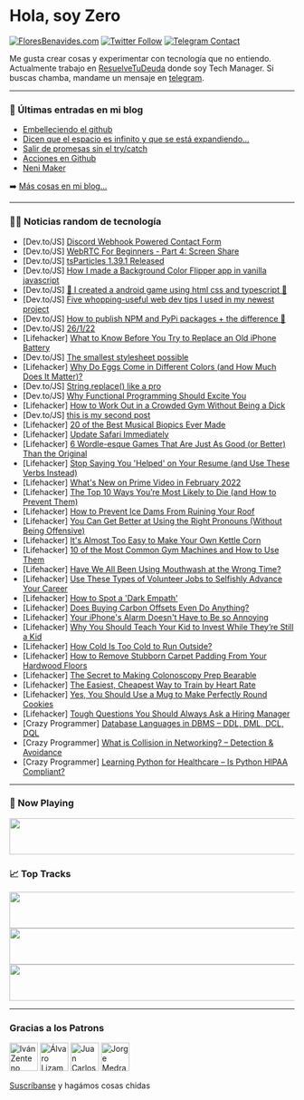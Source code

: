 # Hola, soy Zero

[![FloresBenavides.com](https://img.shields.io/website?down_message=oops&label=MiBlog&style=for-the-badge&up_message=online&url=https%3A%2F%2Ffloresbenavides.com)](https://floresbenavides.com) [![Twitter Follow](https://img.shields.io/twitter/follow/ZeroDragon?color=%231DA1F2&label=Follow&logo=twitter&logoColor=ffffff&style=for-the-badge)](https://twitter.com/zerodragon) [![Telegram Contact](https://img.shields.io/badge/escr%C3%ADbeme-ZeroDragon-%2326A5E4?style=for-the-badge&logo=telegram)](https://t.me/zerodragon)

Me gusta crear cosas y experimentar con tecnología que no entiendo.
Actualmente trabajo en [ResuelveTuDeuda](http://github.com/resuelve) donde soy Tech Manager.
Si buscas chamba, mandame un mensaje en [telegram](https://t.me/zerodragon).

---

### 📕 Últimas entradas en mi blog
<!-- BLOG-POST-LIST:START -->
- [Embelleciendo el github](https://floresbenavides.com/embelleciendo-el-github/)
- [Dicen que el espacio es infinito y que se está expandiendo…](https://floresbenavides.com/dicen-que-el-espacio-es-infinito-y-que-se-esta-expandiendo/)
- [Salir de promesas sin el try/catch](https://floresbenavides.com/salir-de-promesas-sin-el-try-catch/)
- [Acciones en Github](https://floresbenavides.com/acciones-en-github/)
- [Neni Maker](https://floresbenavides.com/neni-maker/)
<!-- BLOG-POST-LIST:END -->

➡️ [Más cosas en mi blog...](https://floresbenavides.com)

---

### 👨‍💻 Noticias random de tecnología
<!-- TECH-POSTS:START -->
- [Dev.to/JS] [Discord Webhook Powered Contact Form](https://dev.to/mistval/discord-webhook-powered-contact-form-3lk6)
- [Dev.to/JS] [WebRTC For Beginners - Part 4: Screen Share](https://dev.to/ethand91/webrtc-for-beginners-part-4-screen-share-42p6)
- [Dev.to/JS] [tsParticles 1.39.1 Released](https://dev.to/matteobruni/tsparticles-1391-released-213n)
- [Dev.to/JS] [How I made a Background Color Flipper app in vanilla javascript](https://dev.to/vedanthb/how-i-made-a-background-color-flipper-app-in-vanilla-javascript-4g7o)
- [Dev.to/JS] [🚀 I created a android game using html css and typescript 🚀](https://dev.to/antongustafsson/i-created-a-android-game-using-html-css-and-typescript-5n6)
- [Dev.to/JS] [Five whopping-useful web dev tips I used in my newest project](https://dev.to/ironcladdev/five-whopping-useful-web-dev-tips-i-used-in-my-newest-project-564b)
- [Dev.to/JS] [How to publish NPM and PyPi packages + the difference 🐸](https://dev.to/karishmashukla/how-to-publish-npm-and-pypi-packages-the-difference-l7i)
- [Dev.to/JS] [26/1/22](https://dev.to/shagon/26122-3kd7)
- [Lifehacker] [What to Know Before You Try to Replace an Old iPhone Battery](https://lifehacker.com/what-to-know-before-you-try-to-replace-an-old-iphone-ba-1848423651)
- [Dev.to/JS] [The smallest stylesheet possible](https://dev.to/daepher/the-smallest-stylesheet-possible-1a81)
- [Lifehacker] [Why Do Eggs Come in Different Colors &lpar;and How Much Does It Matter&rpar;?](https://lifehacker.com/why-do-eggs-come-in-different-colors-and-how-much-does-1848427156)
- [Dev.to/JS] [String.replace&lpar;&rpar; like a pro](https://dev.to/slide109/stringreplace-like-a-pro-1jdo)
- [Dev.to/JS] [Why Functional Programming Should Excite You](https://dev.to/cakekindel/why-functional-programming-should-excite-you-478b)
- [Lifehacker] [How to Work Out in a Crowded Gym Without Being a Dick](https://lifehacker.com/how-to-work-out-in-a-crowded-gym-without-being-a-dick-1848425913)
- [Dev.to/JS] [this is my second post](https://dev.to/husnainsultan31/this-is-my-second-post-4k84)
- [Lifehacker] [20 of the Best Musical Biopics Ever Made](https://lifehacker.com/20-of-the-best-musical-biopics-ever-made-1848420823)
- [Lifehacker] [Update Safari Immediately](https://lifehacker.com/update-safari-immediately-1848426551)
- [Lifehacker] [6 Wordle-esque Games That Are Just As Good &lpar;or Better&rpar; Than the Original](https://lifehacker.com/6-wordle-esque-games-that-are-just-as-good-or-better-1848426197)
- [Lifehacker] [Stop Saying You &#39;Helped&#39; on Your Resume &lpar;and Use These Verbs Instead&rpar;](https://lifehacker.com/stop-saying-you-helped-on-your-resume-and-use-these-ve-1848425106)
- [Lifehacker] [What&#39;s New on Prime Video in February 2022](https://lifehacker.com/whats-new-on-prime-video-in-february-2022-1848425501)
- [Lifehacker] [The Top 10 Ways You’re Most Likely to Die &lpar;and How to Prevent Them&rpar;](https://lifehacker.com/the-top-10-ways-you-re-most-likely-to-die-and-how-to-p-1848421615)
- [Lifehacker] [How to Prevent Ice Dams From Ruining Your Roof](https://lifehacker.com/how-to-prevent-ice-dams-from-ruining-your-roof-1848423205)
- [Lifehacker] [You Can Get Better at Using the Right Pronouns &lpar;Without Being Offensive&rpar;](https://lifehacker.com/you-can-get-better-at-using-the-right-pronouns-without-1848421018)
- [Lifehacker] [It&#39;s Almost Too Easy to Make Your Own Kettle Corn](https://lifehacker.com/its-almost-too-easy-to-make-your-own-kettle-corn-1848421247)
- [Lifehacker] [10 of the Most Common Gym Machines and How to Use Them](https://lifehacker.com/10-of-the-most-common-gym-machines-and-how-to-use-them-1848417507)
- [Lifehacker] [Have We All Been Using Mouthwash at the Wrong Time?](https://lifehacker.com/have-we-all-been-using-mouthwash-at-the-wrong-time-1848418920)
- [Lifehacker] [Use These Types of Volunteer Jobs to Selfishly Advance Your Career](https://lifehacker.com/use-these-types-of-volunteer-jobs-to-selfishly-advance-1848418702)
- [Lifehacker] [How to Spot a &#39;Dark Empath&#39;](https://lifehacker.com/how-to-spot-a-dark-empath-1848378629)
- [Lifehacker] [Does Buying Carbon Offsets Even Do Anything?](https://lifehacker.com/does-buying-carbon-offets-even-do-anything-1848418530)
- [Lifehacker] [Your iPhone&#39;s Alarm Doesn&#39;t Have to Be so Annoying](https://lifehacker.com/your-iphones-alarm-doesnt-have-to-be-so-annoying-1848417806)
- [Lifehacker] [Why You Should Teach Your Kid to Invest While They’re Still a Kid](https://lifehacker.com/why-you-should-teach-your-kid-to-invest-while-they-re-s-1848419512)
- [Lifehacker] [How Cold Is Too Cold to Run Outside?](https://lifehacker.com/how-cold-is-too-cold-to-run-outside-1848412600)
- [Lifehacker] [How to Remove Stubborn Carpet Padding From Your Hardwood Floors](https://lifehacker.com/how-to-remove-stubborn-carpet-padding-from-your-hardwoo-1848415560)
- [Lifehacker] [The Secret to Making Colonoscopy Prep Bearable](https://lifehacker.com/the-secret-to-making-colonoscopy-prep-less-shitty-1848416858)
- [Lifehacker] [The Easiest, Cheapest Way to Train by Heart Rate](https://lifehacker.com/the-easiest-cheapest-way-to-train-by-heart-rate-1848418584)
- [Lifehacker] [Yes, You Should Use a Mug to Make Perfectly Round Cookies](https://lifehacker.com/yes-you-should-use-a-mug-to-make-perfectly-round-cooki-1848417098)
- [Lifehacker] [Tough Questions You Should Always Ask a Hiring Manager](https://lifehacker.com/tough-questions-you-should-always-ask-a-hiring-manager-1848418098)
- [Crazy Programmer] [Database Languages in DBMS – DDL, DML, DCL, DQL](https://www.thecrazyprogrammer.com/2022/01/database-languages.html)
- [Crazy Programmer] [What is Collision in Networking? – Detection &amp; Avoidance](https://www.thecrazyprogrammer.com/2022/01/collision-in-networking.html)
- [Crazy Programmer] [Learning Python for Healthcare – Is Python HIPAA Compliant?](https://www.thecrazyprogrammer.com/2022/01/learning-python-for-healthcare.html)<!-- TECH-POSTS:END -->

---

### 🎵 Now Playing
<a href="https://spotify-now-playing-dun.vercel.app/now-playing?open"><img src="https://spotify-now-playing-dun.vercel.app/now-playing" width="540" height="64"></a>

### 📈 Top Tracks
<a href="https://spotify-now-playing-dun.vercel.app/top-tracks?i=1&open"><img src="https://spotify-now-playing-dun.vercel.app/top-tracks?i=1" width="540" height="64"></a>
<a href="https://spotify-now-playing-dun.vercel.app/top-tracks?i=2&open"><img src="https://spotify-now-playing-dun.vercel.app/top-tracks?i=2" width="540" height="64"></a>
<a href="https://spotify-now-playing-dun.vercel.app/top-tracks?i=3&open"><img src="https://spotify-now-playing-dun.vercel.app/top-tracks?i=3" width="540" height="64"></a>

---

### Gracias a los Patrons
[<img src="https://avatars.githubusercontent.com/u/243380?v=4" alt="Iván Zenteno" width="50px">](https://github.com/k001) [<img src="https://avatars.githubusercontent.com/u/19955639?v=4" alt="Álvaro Lizama" width="50px">](https://github.com/alvarolizama) [<img src="https://avatars.githubusercontent.com/u/2718753?v=4" alt="Juan Carlos Ruiz" width="50px">](https://github.com/JuanCrg90) [<img src="https://avatars.githubusercontent.com/u/37025?v=4" alt="Jorge Medrano" width="50px">](https://github.com/h1pp1e) 

[Suscríbanse](https://www.patreon.com/zerodragon) y hagámos cosas chidas
